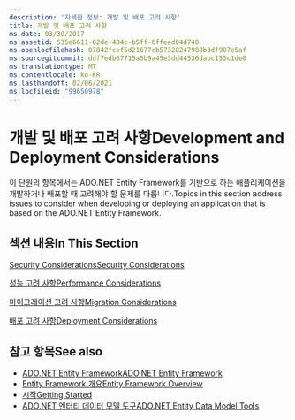 ```yaml
---
description: '자세한 정보: 개발 및 배포 고려 사항'
title: 개발 및 배포 고려 사항
ms.date: 03/30/2017
ms.assetid: 535e6611-02de-484c-b5ff-6ffeed04d740
ms.openlocfilehash: 07842fcef5d21677cb57328247988b3df987e5af
ms.sourcegitcommit: ddf7edb67715a5b9a45e3dd44536dabc153c1de0
ms.translationtype: MT
ms.contentlocale: ko-KR
ms.lasthandoff: 02/06/2021
ms.locfileid: "99650978"
---
```

# <a name="development-and-deployment-considerations"></a><span data-ttu-id="c717b-103">개발 및 배포 고려 사항</span><span class="sxs-lookup"><span data-stu-id="c717b-103">Development and Deployment Considerations</span></span>

<span data-ttu-id="c717b-104">이 단원의 항목에서는 ADO.NET Entity Framework를 기반으로 하는 애플리케이션을 개발하거나 배포할 때 고려해야 할 문제를 다룹니다.</span><span class="sxs-lookup"><span data-stu-id="c717b-104">Topics in this section address issues to consider when developing or deploying an application that is based on the ADO.NET Entity Framework.</span></span>  
  
## <a name="in-this-section"></a><span data-ttu-id="c717b-105">섹션 내용</span><span class="sxs-lookup"><span data-stu-id="c717b-105">In This Section</span></span>  

 [<span data-ttu-id="c717b-106">Security Considerations</span><span class="sxs-lookup"><span data-stu-id="c717b-106">Security Considerations</span></span>](security-considerations.md)  
  
 [<span data-ttu-id="c717b-107">성능 고려 사항</span><span class="sxs-lookup"><span data-stu-id="c717b-107">Performance Considerations</span></span>](performance-considerations.md)  
  
 [<span data-ttu-id="c717b-108">마이그레이션 고려 사항</span><span class="sxs-lookup"><span data-stu-id="c717b-108">Migration Considerations</span></span>](migration-considerations.md)  
  
 [<span data-ttu-id="c717b-109">배포 고려 사항</span><span class="sxs-lookup"><span data-stu-id="c717b-109">Deployment Considerations</span></span>](deployment-considerations.md)  
  
## <a name="see-also"></a><span data-ttu-id="c717b-110">참고 항목</span><span class="sxs-lookup"><span data-stu-id="c717b-110">See also</span></span>

- [<span data-ttu-id="c717b-111">ADO.NET Entity Framework</span><span class="sxs-lookup"><span data-stu-id="c717b-111">ADO.NET Entity Framework</span></span>](index.md)
- [<span data-ttu-id="c717b-112">Entity Framework 개요</span><span class="sxs-lookup"><span data-stu-id="c717b-112">Entity Framework Overview</span></span>](overview.md)
- [<span data-ttu-id="c717b-113">시작</span><span class="sxs-lookup"><span data-stu-id="c717b-113">Getting Started</span></span>](getting-started.md)
- <span data-ttu-id="c717b-114">[ADO.NET 엔터티 데이터 모델 도구](/previous-versions/dotnet/netframework-4.0/bb399249(v=vs.100))</span><span class="sxs-lookup"><span data-stu-id="c717b-114">[ADO.NET Entity Data Model Tools](/previous-versions/dotnet/netframework-4.0/bb399249(v=vs.100))</span></span>
